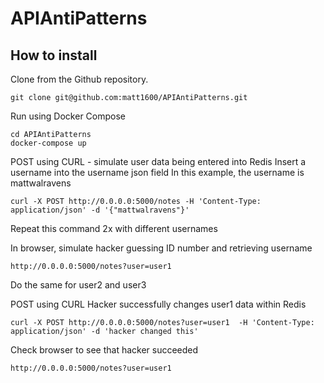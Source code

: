 # APIAntiPatterns

## How to install

Clone from  the Github repository.
```
git clone git@github.com:matt1600/APIAntiPatterns.git
```

Run using Docker Compose
```
cd APIAntiPatterns
docker-compose up
```

POST using CURL - simulate user data being entered into Redis
Insert a username into the username json field
In this example, the username is mattwalravens
```
curl -X POST http://0.0.0.0:5000/notes -H 'Content-Type: application/json' -d '{"mattwalravens"}'
```
Repeat this command 2x with different usernames 

In browser, simulate hacker guessing ID number and retrieving username
```
http://0.0.0.0:5000/notes?user=user1
```
Do the same for user2 and user3

POST using CURL
Hacker successfully changes user1 data within Redis
```
curl -X POST http://0.0.0.0:5000/notes?user=user1  -H 'Content-Type: application/json' -d 'hacker changed this'
```

Check browser to see that hacker succeeded
```
http://0.0.0.0:5000/notes?user=user1
```





